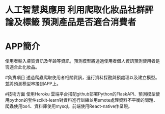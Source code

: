 # 人工智慧與應用  利用爬取化妝品社群評論及標籤 預測產品是否適合消費者

# APP簡介
使用者輸入膚質資訊及年齡等資訊，預測模型將透過使用者個人資訊預測使用者是否適合此化妝品。

#負責項目 
透過爬蟲爬取使用者相關資訊，進行資料探勘與預處理以及建立模型。並將預測模型串接到APP上。

#技術方面
使用Heroku 雲端平台搭配github部署Python的FlaskAPI、預測模型使用python的套件scikit-learn對資料進行訓練並用smote處理資料不平衡的問題、爬蟲使用bs4、資料庫使用mysql。前端使用React-native作呈現。
